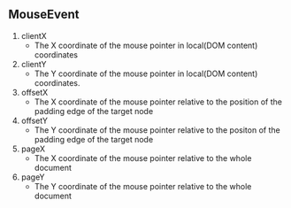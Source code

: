 ## MouseEvent

1. clientX
    * The X coordinate of the mouse pointer in local(DOM content) coordinates
2. clientY
    * The Y coordinate of the mouse pointer in local(DOM content) coordinates.
3. offsetX
    * The X coordinate of the mouse pointer relative to the position of the padding edge of the target node
4. offsetY
    * The Y coordinate of the mouse pointer relative to the positon of the padding edge of the target node
5. pageX
    * The X coordinate of the mouse pointer relative to the whole document
6. pageY
    * The Y coordinate of the mouse pointer relative to the whole document